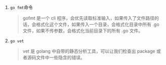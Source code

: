 1. `go fmt`命令

    > gofmt 是一个 cli 程序，会优先读取标准输入，如果传入了文件路径的话，会格式化这个文件，如果传入一个目录，会格式化目录中所有 .go 文件，如果不传参数，会格式化当前目录下的所有 .go 文件。

2. `go vet`

   > vet 是 golang 中自带的静态分析工具，可以让我们检查出 package 或者源码文件中一些隐含的错误。